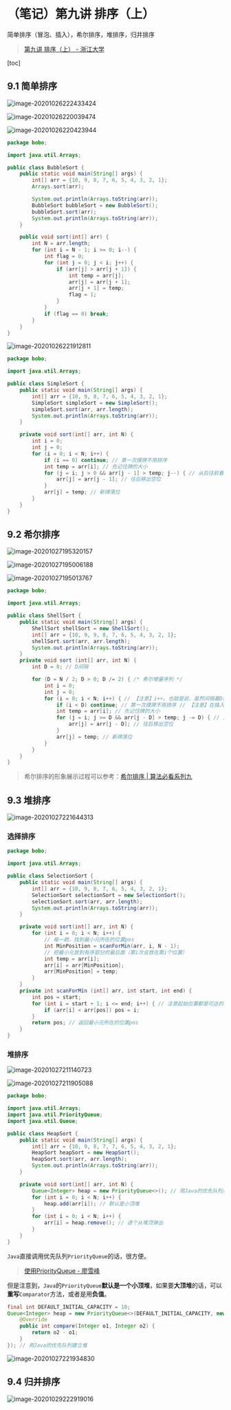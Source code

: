 # （笔记）第九讲 排序（上）

简单排序（冒泡、插入），希尔排序，堆排序，归并排序

> [第九讲 排序（上） - 浙江大学](https://www.icourse163.org/learn/ZJU-93001?tid=1459700443#/learn/content?type=detail&id=1235254068)

[toc]

## 9.1 简单排序

![image-20201026222433424](https://raw.githubusercontent.com/bobo6668/markdown-pictures-bobo/master/img/data-structure/20201026222433.png)

![image-20201026220039474](https://raw.githubusercontent.com/bobo6668/markdown-pictures-bobo/master/img/data-structure/20201026231441.png)

![image-20201026220423944](https://raw.githubusercontent.com/bobo6668/markdown-pictures-bobo/master/img/data-structure/20201026220424.png)

```java
package bobo;

import java.util.Arrays;

public class BubbleSort {
    public static void main(String[] args) {
        int[] arr = {10, 9, 8, 7, 6, 5, 4, 3, 2, 1};
        Arrays.sort(arr);

        System.out.println(Arrays.toString(arr));
        BubbleSort bubbleSort = new BubbleSort();
        bubbleSort.sort(arr);
        System.out.println(Arrays.toString(arr));
    }

    public void sort(int[] arr) {
        int N = arr.length;
        for (int i = N - 1; i >= 0; i--) {
            int flag = 0;
            for (int j = 0; j < i; j++) {
                if (arr[j] > arr[j + 1]) {
                    int temp = arr[j];
                    arr[j] = arr[j + 1];
                    arr[j + 1] = temp;
                    flag = 1;
                }
            }
            if (flag == 0) break;
        }
    }
}
```



![image-20201026221912811](https://raw.githubusercontent.com/bobo6668/markdown-pictures-bobo/master/img/data-structure/20201026221912.png)

```java
package bobo;

import java.util.Arrays;

public class SimpleSort {
    public static void main(String[] args) {
        int[] arr = {10, 9, 8, 7, 6, 5, 4, 3, 2, 1};
        SimpleSort simpleSort = new SimpleSort();
        simpleSort.sort(arr, arr.length);
        System.out.println(Arrays.toString(arr));
    }

    private void sort(int[] arr, int N) {
        int i = 0;
        int j = 0;
        for (i = 0; i < N; i++) {
            if (i == 0) continue; // 第一次摸牌不用排序
            int temp = arr[i]; // 先记住牌的大小
            for (j = i; j > 0 && arr[j - 1] > temp; j--) { // 从后往前看已知的排，看看应该排在哪里
                arr[j] = arr[j - 1]; // 往后移出空位
            }
            arr[j] = temp; // 新牌落位
        }
    }
}
```



## 9.2 希尔排序

![image-20201027195320157](https://raw.githubusercontent.com/bobo6668/markdown-pictures-bobo/master/img/data-structure/20201029210453.png)

![image-20201027195006188](https://raw.githubusercontent.com/bobo6668/markdown-pictures-bobo/master/img/data-structure/20201027195048.png)

![image-20201027195013767](https://raw.githubusercontent.com/bobo6668/markdown-pictures-bobo/master/img/data-structure/20201027195039.png)

```java
package bobo;

import java.util.Arrays;

public class ShellSort {
    public static void main(String[] args) {
        ShellSort shellSort = new ShellSort();
        int[] arr = {10, 9, 9, 8, 7, 6, 5, 4, 3, 2, 1};
        shellSort.sort(arr, arr.length);
        System.out.println(Arrays.toString(arr));
    }
    private void sort (int[] arr, int N) {
        int D = 0; // D间隔

        for (D = N / 2; D > 0; D /= 2) { /* 希尔增量序列 */
            int i = 0;
            int j = 0;
            for (i = 0; i < N; i++) { // 【注意】i++。也就是说，虽然间隔着D在排序，但并不是完整排完一组才排下一组
                if (i < D) continue; // 第一次摸牌不用排序 // 【注意】在插入排序的基础上，改1为D、改-1为-D
                int temp = arr[i]; // 先记住牌的大小
                for (j = i; j >= D && arr[j - D] > temp; j -= D) { // 从后往前看已知的排，看看应该排在哪里
                    arr[j] = arr[j - D]; // 往后移出空位
                }
                arr[j] = temp; // 新牌落位
            }
        }
    }
}
```

> 希尔排序的形象展示过程可以参考：[希尔排序 | 算法必看系列九](https://developer.aliyun.com/article/743697)



## 9.3 堆排序

![image-20201027221644313](https://raw.githubusercontent.com/bobo6668/markdown-pictures-bobo/master/img/data-structure/20201027221713.png)

### 选择排序

```java
package bobo;

import java.util.Arrays;

public class SelectionSort {
    public static void main(String[] args) {
        int[] arr = {10, 9, 8, 7, 6, 5, 4, 3, 2, 1};
        SelectionSort selectionSort = new SelectionSort();
        selectionSort.sort(arr, arr.length);
        System.out.println(Arrays.toString(arr));
    }

    private void sort(int[] arr, int N) {
        for (int i = 0; i < N; i++) {
            // 每一趟，找到最小元所在的位置pos
            int MinPosition = scanForMin(arr, i, N - 1);
            // 把最小元放到有序部分的最后面（第i次会放在第i个位置）
            int temp = arr[i];
            arr[i] = arr[MinPosition];
            arr[MinPosition] = temp;
        }
    }
    private int scanForMin (int[] arr, int start, int end) {
        int pos = start;
        for (int i = start + 1; i <= end; i++) { // 注意起始位置都是可达的
            if (arr[i] < arr[pos]) pos = i;
        }
        return pos; // 返回最小元所在的位置pos
    }
}
```

### 堆排序

![image-20201027211140723](https://raw.githubusercontent.com/bobo6668/markdown-pictures-bobo/master/img/data-structure/20201027211140.png)

![image-20201027211905088](https://raw.githubusercontent.com/bobo6668/markdown-pictures-bobo/master/img/data-structure/20201027214943.png)

```java
package bobo;

import java.util.Arrays;
import java.util.PriorityQueue;
import java.util.Queue;

public class HeapSort {
    public static void main(String[] args) {
        int[] arr = {10, 9, 8, 7, 7, 6, 5, 4, 3, 2, 1};
        HeapSort heapSort = new HeapSort();
        heapSort.sort(arr, arr.length);
        System.out.println(Arrays.toString(arr));
    }

    private void sort(int[] arr, int N) {
        Queue<Integer> heap = new PriorityQueue<>(); // 用Java的优先队列建立堆
        for (int i = 0; i < N; i++) {
            heap.add(arr[i]); // 默认是小顶堆
        }
        for (int i = 0; i < N; i++) {
            arr[i] = heap.remove(); // 逐个从堆顶弹出
        }
    }
}
```

`Java`直接调用优先队列`PriorityQueue`的话，很方便。

> [使用PriorityQueue - 廖雪峰](https://www.liaoxuefeng.com/wiki/1252599548343744/1265120632401152)

但是注意到，`Java`的`PriorityQueue`**默认是一个小顶堆**，如果要**大顶堆**的话，可以**重写**`Comparator`方法，或者是用**负值**。

```java
final int DEFAULT_INITIAL_CAPACITY = 10;
Queue<Integer> heap = new PriorityQueue<>(DEFAULT_INITIAL_CAPACITY, new Comparator<Integer>() {
    @Override
    public int compare(Integer o1, Integer o2) {
        return o2 - o1;
    }
}); // 用Java的优先队列建立堆
```

![image-20201027221934830](https://raw.githubusercontent.com/bobo6668/markdown-pictures-bobo/master/img/data-structure/20201027221934.png)



## 9.4 归并排序

![image-20201029222919016](https://raw.githubusercontent.com/bobo6668/markdown-pictures-bobo/master/img/data-structure/20201029222919.png)